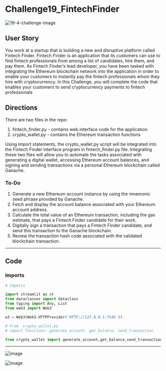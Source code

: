 # Challenge19_FintechFinder
![19-4-challenge-image](https://user-images.githubusercontent.com/101449950/182271347-b5fd5856-a53d-4612-b32c-3c1f444a9dd3.png)


## User Story
<p>You work at a startup that is building a new and disruptive platform called Fintech Finder. Fintech Finder is an application that its customers can use to find fintech professionals from among a list of candidates, hire them, and pay them. As Fintech Finder’s lead developer, you have been tasked with integrating the Ethereum blockchain network into the application in order to enable your customers to instantly pay the fintech professionals whom they hire with cryptocurrency. In this Challenge, you will complete the code that enables your customers to send cryptocurrency payments to fintech professionals</p>

## Directions
There are two files in the repo:
1. fintech_finder.py - contains web interface code for the  application. 
3. crypto_wallet.py -  contains the Ethereum transaction functions

Using import statements, the crypto_wallet.py script will be integrated into the Fintech Finder interface program in fintech_finder.py file. Integrating these two files will allow you to automate the tasks associated with generating a digital wallet, accessing Ethereum account balances, and signing and sending transactions via a personal Ethereum blockchain called Ganache.

### To-Do

1. Generate a new Ethereum account instance by using the mnemonic seed phrase provided by Ganache.
2. Fetch and display the account balance associated with your Ethereum account address.
3. Calculate the total value of an Ethereum transaction, including the gas estimate, that pays a Fintech Finder candidate for their work.
4. Digitally sign a transaction that pays a Fintech Finder candidate, and send this transaction to the Ganache blockchain.
5. Review the transaction hash code associated with the validated blockchain transaction.

--- 

## Code

### Imports
```python
# Imports

import streamlit as st
from dataclasses import dataclass
from typing import Any, List
from web3 import Web3

w3 = Web3(Web3.HTTPProvider('HTTP://127.0.0.1:7545'))

# From `crypto_wallet.py 
# import functions: generate_account, get_balance, send_transaction

from crypto_wallet import generate_account,get_balance,send_transaction
```
---

![image](https://user-images.githubusercontent.com/101449950/182516678-c12241e8-01a5-47bf-86aa-388442fc601f.png)



![image](https://user-images.githubusercontent.com/101449950/182516882-d6436b06-fb3d-4dce-85bd-3d1e152a005f.png)
